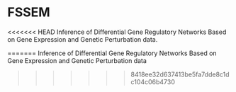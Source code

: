 # FSSEM
<<<<<<< HEAD
Inference of Differential Gene Regulatory Networks Based on Gene Expression and Genetic Perturbation data.


=======
Inference of Differential Gene Regulatory Networks Based on Gene Expression and Genetic Perturbation data
>>>>>>> 8418ee32d637413be5fa7dde8c1dc104c06b4730
